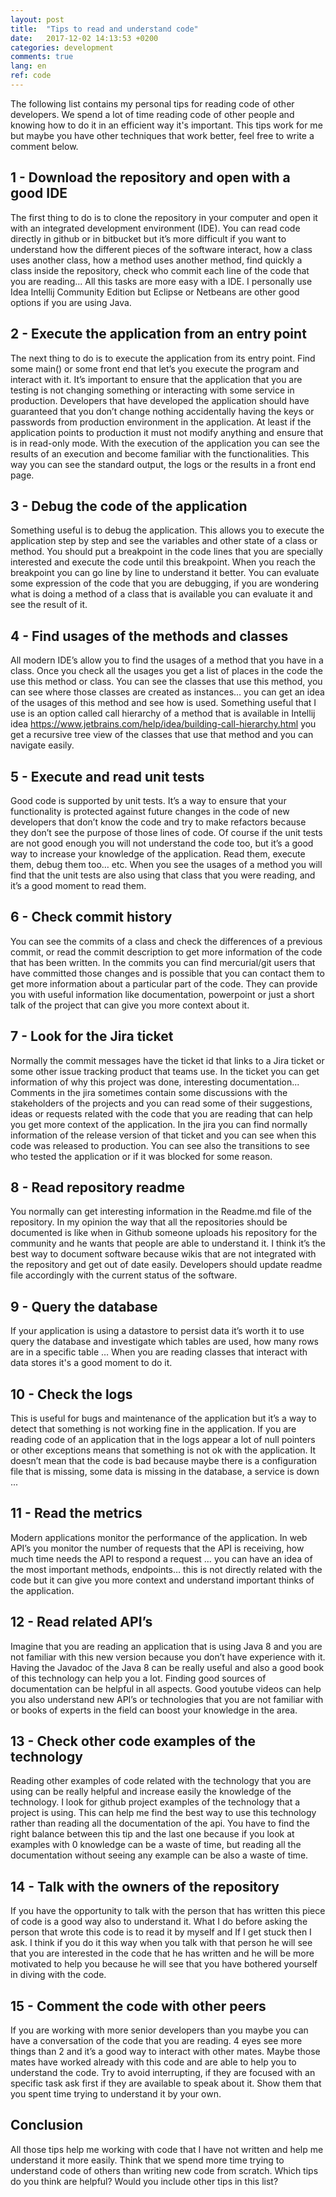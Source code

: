 ```yaml
---
layout: post
title:  "Tips to read and understand code"
date:   2017-12-02 14:13:53 +0200
categories: development
comments: true
lang: en
ref: code
---
```


The following list contains my personal tips for reading code of other developers. We spend a lot of time reading code of other people and knowing how to do it in an efficient way it's important. This tips work for me but maybe you have other techniques that work better, feel free to write a comment below. 

1 - Download the repository and open with a good IDE
----------------------------------------------------
The first thing to do is to clone the repository in your computer and open it with an integrated development environment (IDE). You can read code directly in github or in bitbucket but it’s more difficult if you want to understand how the different pieces of the software interact, how a class uses another class, how a method uses another method, find quickly a class inside the repository, check who commit each line of the code that you are reading... All this tasks are more easy with a IDE. I personally use Idea Intellij Community Edition but Eclipse or Netbeans are other good options if you are using Java.

2 - Execute the application from an entry point
----------------------------------------------------
The next thing to do is to execute the application from its entry point. Find some main() or some front end that let’s you execute the program and interact with it. It’s important to ensure that the application that you are testing is not changing something or interacting with some service in production. Developers that have developed the application should have guaranteed that you don’t change nothing accidentally having the keys or passwords from production environment in the application. At least if the application points to production it must not modify anything and ensure that is in read-only mode. 
With the execution of the application you can see the results of an execution and become familiar with the functionalities. This way you can see the standard output, the logs or the results in a front end page. 

3 - Debug the code of the application
----------------------------------------------------
Something useful is to debug the application. This allows you to execute the application step by step and see the variables and other state of a class or method. You should put a breakpoint in the code lines that you are specially interested and execute the code until this breakpoint. When you reach the breakpoint you can go line by line to understand it better. You can evaluate some expression of the code that you are debugging, if you are wondering what is doing a method of a class that is available you can evaluate it and see the result of it. 
 
4 - Find usages of the methods and classes
----------------------------------------------------
All modern IDE’s allow you to find the usages of a method that you have in a class. Once you check all the usages you get a list of places in the code the use this method or class. You can see the classes that use this method, you can see where those classes are created as instances… you can get an idea of the usages of this method and see how is used. Something useful that I use is an option called call hierarchy of a method that is available in Intellij idea https://www.jetbrains.com/help/idea/building-call-hierarchy.html you get a recursive tree view of the classes that use that method and you can navigate easily.

5 - Execute and read unit tests
----------------------------------------------------
Good code is supported by unit tests. It’s a way to ensure that your functionality is protected against future changes in the code of new developers that don’t know the code and try to make refactors because they don’t see the purpose of those lines of code. Of course if the unit tests are not good enough you will not understand the code too, but it’s a good way to increase your knowledge of the application. Read them, execute them, debug them too… etc. When you see the usages of a method you will find that the unit tests are also using that class that you were reading, and it’s a good moment to read them.

6 - Check commit history
----------------------------------------------------
You can see the commits of a class and check the differences of a previous commit, or read the commit description to get more information of the code that has been written. In the commits you can find mercurial/git users that have committed those changes and is possible that you can contact them to get more information about a particular part of the code. They can provide you with useful information like documentation, powerpoint or just a short talk of the project that can give you more context about it.

7 - Look for the Jira ticket
-----------------------------------------------------
Normally the commit messages have the ticket id that links to a Jira ticket or some other issue tracking product that teams use. In the ticket you can get information of why this project was done, interesting documentation... Comments in the jira sometimes contain some discussions with the stakeholders of the projects and you can read some of their suggestions, ideas or requests related with the code that you are reading that can help you get more context of the application. In the jira you can find normally information of the release version of that ticket and you can see when this code was released to production. You can see also the transitions to see who tested the application or if it was blocked for some reason.

8 - Read repository readme
-----------------------------------------------------
You normally can get interesting information in the Readme.md file of the repository. In my opinion the way that all the repositories should be documented is like when in Github someone uploads his repository for the community and he wants that people are able to understand it. I think it’s the best way to document software because wikis that are not integrated with the repository and get out of date easily. Developers should update readme file accordingly with the current status of the software.  

9 - Query the database
-----------------------------------------------------
If your application is using a datastore to persist data it’s worth it to use query the database and investigate which tables are used, how many rows are in a specific table … When you are reading classes that interact with data stores it's a good moment to do it.  

10 - Check the logs
-----------------------------------------------------
This is useful for bugs and maintenance of the application but it’s a way to detect that something is not working fine in the application. If you are reading code of an application that in the logs appear a lot of null pointers or other exceptions means that something is not ok with the application. It doesn’t mean that the code is bad because maybe there is a configuration file that is missing, some data is missing in the database, a service is down ...

11 - Read the metrics
-----------------------------------------------------
Modern applications monitor the performance of the application. In web API’s you monitor the number of requests that the API is receiving, how much time needs the API to respond a request … you can have an idea of the most important methods, endpoints… this is not directly related with the code but it can give you more context and understand important thinks of the application.

12 - Read related API’s
-----------------------------------------------------
Imagine that you are reading an application that is using Java 8 and you are not familiar with this new version because you don’t have experience with it. Having the Javadoc of the Java 8 can be really useful and also a good book of this technology can help you a lot. Finding good sources of documentation can be helpful in all aspects. Good youtube videos can help you also understand new API’s or technologies that you are not familiar with or books of experts in the field can boost your knowledge in the area.

13 - Check other code examples of the technology
-----------------------------------------------------
Reading other examples of code related with the technology that you are using can be really helpful and increase easily the knowledge of the technology. I look for github project examples of the technology that a project is using. This can help me find the best way to use this technology rather than reading all the documentation of the api. You have to find the right balance between this tip and the last one because if you look at examples with 0 knowledge can be a waste of time, but reading all the documentation without seeing any example can be also a waste of time.

14 - Talk with the owners of the repository
-----------------------------------------------------
If you have the opportunity to talk with the person that has written this piece of code is a good way also to understand it. What I do before asking the person that wrote this code is to read it by myself and If I get stuck then I ask. I think if you do it this way when you talk with that person he will see that you are interested in the code that he has written and he will be more motivated to help you because he will see that you have bothered yourself in diving with the code.

15 - Comment the code with other peers
-----------------------------------------------------
If you are working with more senior developers than you maybe you can have a conversation of the code that you are reading. 4 eyes see more things than 2 and it’s a good way to interact with other mates. Maybe those mates have worked already with this code and are able to help you to understand the code. Try to avoid interrupting, if they are focused with an specific task ask first if they are available to speak about it. Show them that you spent time trying to understand it by your own.

Conclusion
-----------------------------------------------------
All those tips help me working with code that I have not written and help me understand it more easily. Think that we spend more time trying to understand code of others than writing new code from scratch. Which tips do you think are helpful? Would you include other tips in this list? 

